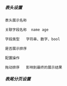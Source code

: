 ##### 表头设置

```
表头展示名称

关联字段名称  name age

字段类型   字符串、数字、bool

是否展示排序

配置操作

拖动排序   影响到最终的展示结果

```

##### 表尾分页设置
